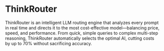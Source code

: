# ThinkRouter
ThinkRouter is an intelligent LLM routing engine that analyzes every prompt in real time and directs it to the most cost-effective model—balancing price, speed, and performance. From quick, simple queries to complex multi-step reasoning, ThinkRouter automatically selects the optimal AI, cutting costs by up to 70% without sacrificing accuracy.
